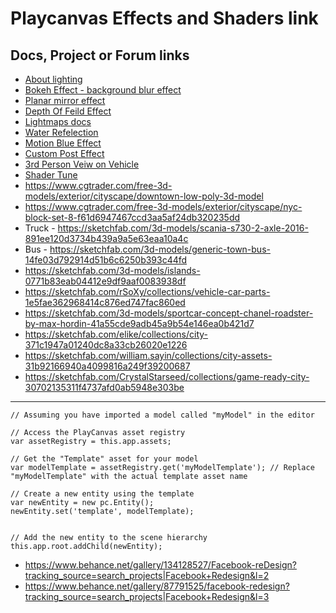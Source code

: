 # Playcanvas Effects and Shaders link
## Docs, Project or Forum links

- [About lighting](https://developer.playcanvas.com/en/user-manual/graphics/lighting/lights/)
- [Bokeh Effect - background blur effect](https://forum.playcanvas.com/t/bokeh-effect-just-for-background/26832)
- [Planar mirror effect](https://playcanvas.com/project/717166/overview/planar-mirror-reflection)
- [Depth Of Feild Effect](https://playcanvas.com/project/6461/overview)
- [Lightmaps docs](https://developer.playcanvas.com/user-manual/graphics/lighting/runtime-lightmaps/)
- [Water Refelection](https://playcanvas.com/project/712960/overview/water-reflections)
- [Motion Blue Effect](https://playcanvas.com/project/362233/overview/tutorial-motion-blur)
- [Custom Post Effect](https://playcanvas.com/project/406045/overview/tutorial-custom-post-effect)
- [3rd Person Veiw on Vehicle](https://playcanvas.com/project/715737/overview/vehicle-physics-3rd-person-cam)
- [Shader Tune](https://playcanvas.com/editor/scene/1389397)
- https://www.cgtrader.com/free-3d-models/exterior/cityscape/downtown-low-poly-3d-model
- https://www.cgtrader.com/free-3d-models/exterior/cityscape/nyc-block-set-8-f61d6947467ccd3aa5af24db320235dd
- Truck - https://sketchfab.com/3d-models/scania-s730-2-axle-2016-891ee120d3734b439a9a5e63eaa10a4c
- Bus - https://sketchfab.com/3d-models/generic-town-bus-14fe03d792914d51b6c6250b393c44fd
- https://sketchfab.com/3d-models/islands-0771b83eab04412e9df9aaf0083938df
- https://sketchfab.com/rSoXy/collections/vehicle-car-parts-1e5fae362968414c876ed747fac860ed
- https://sketchfab.com/3d-models/sportcar-concept-chanel-roadster-by-max-hordin-41a55cde9adb45a9b54e146ea0b421d7
- https://sketchfab.com/elike/collections/city-371c1947a01240dc8a33cb26020e1226
- https://sketchfab.com/william.sayin/collections/city-assets-31b92166940a4099816a249f39200687
- https://sketchfab.com/CrystalStarseed/collections/game-ready-city-30702135311f4737afd0ab5948e303be

***
```
// Assuming you have imported a model called "myModel" in the editor

// Access the PlayCanvas asset registry
var assetRegistry = this.app.assets;

// Get the "Template" asset for your model
var modelTemplate = assetRegistry.get('myModelTemplate'); // Replace "myModelTemplate" with the actual template asset name

// Create a new entity using the template
var newEntity = new pc.Entity();
newEntity.set('template', modelTemplate);


// Add the new entity to the scene hierarchy
this.app.root.addChild(newEntity);
```

- https://www.behance.net/gallery/134128527/Facebook-reDesign?tracking_source=search_projects|Facebook+Redesign&l=2
- https://www.behance.net/gallery/87791525/facebook-redesign?tracking_source=search_projects|Facebook+Redesign&l=3